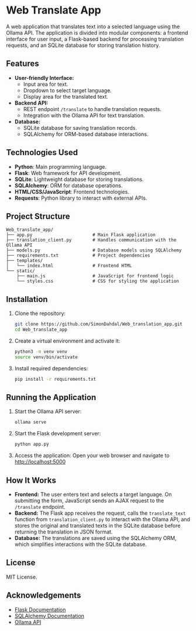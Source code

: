 # Web Translate App

A web application that translates text into a selected language using the Ollama API. The application is divided into modular components: a frontend interface for user input, a Flask-based backend for processing translation requests, and an SQLite database for storing translation history.

## Features
- **User-friendly Interface:**
  - Input area for text.
  - Dropdown to select target language.
  - Display area for the translated text.
- **Backend API:**
  - REST endpoint `/translate` to handle translation requests.
  - Integration with the Ollama API for text translation.
- **Database:**
  - SQLite database for saving translation records.
  - SQLAlchemy for ORM-based database interactions.

## Technologies Used
- **Python**: Main programming language.
- **Flask**: Web framework for API development.
- **SQLite**: Lightweight database for storing translations.
- **SQLAlchemy**: ORM for database operations.
- **HTML/CSS/JavaScript**: Frontend technologies.
- **Requests**: Python library to interact with external APIs.

## Project Structure
```
Web_translate_app/
├── app.py                       # Main Flask application
├── translation_client.py        # Handles communication with the Ollama API
├── models.py                    # Database models using SQLAlchemy
├── requirements.txt             # Project dependencies
├── templates/
│   └── index.html               # Frontend HTML
└── static/
    ├── main.js                  # JavaScript for frontend logic
    └── styles.css               # CSS for styling the application
```

## Installation
1. Clone the repository:
   ```bash
   git clone https://github.com/SimonDahdal/Web_translation_app.git
   cd Web_translate_app
   ```
2. Create a virtual environment and activate it:
   ```bash
   python3 -m venv venv
   source venv/bin/activate
   ```
3. Install required dependencies:
   ```bash
   pip install -r requirements.txt
   ```

## Running the Application
1. Start the Ollama API server:
   ```bash
   ollama serve
   ```
2. Start the Flask development server:
   ```bash
   python app.py
   ```
3. Access the application:
   Open your web browser and navigate to [http://localhost:5000](http://localhost:5000)

## How It Works
- **Frontend:**
  The user enters text and selects a target language. On submitting the form, JavaScript sends an AJAX request to the `/translate` endpoint.
- **Backend:**
  The Flask app receives the request, calls the `translate_text` function from `translation_client.py` to interact with the Ollama API, and stores the original and translated texts in the SQLite database before returning the translation in JSON format.
- **Database:**
  The translations are saved using the SQLAlchemy ORM, which simplifies interactions with the SQLite database.

## License
MIT License.

## Acknowledgements
- [Flask Documentation](https://flask.palletsprojects.com/)
- [SQLAlchemy Documentation](https://www.sqlalchemy.org/)
- [Ollama API](https://ollama.com/)

